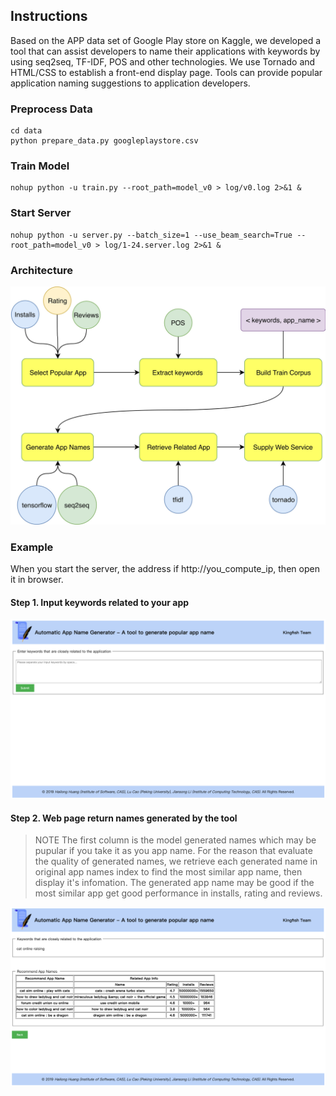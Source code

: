 ## Instructions

Based on the APP data set of Google Play store on Kaggle, we developed a tool that can assist developers to name their applications with keywords by using seq2seq, TF-IDF, POS and other technologies. We use Tornado and HTML/CSS to establish a front-end display page. Tools can provide popular application naming suggestions to application developers.

### Preprocess Data
```
cd data
python prepare_data.py googleplaystore.csv
```

### Train Model
```
nohup python -u train.py --root_path=model_v0 > log/v0.log 2>&1 &
```

### Start Server
```
nohup python -u server.py --batch_size=1 --use_beam_search=True --root_path=model_v0 > log/1-24.server.log 2>&1 &
```

### Architecture 
![picture](pictures/architecture.jpg)

### Example

When you start the server, the address if http://you_compute_ip, then open it in browser.

#### Step 1. Input keywords related to your app

![picture](pictures/input_keywords.png)

#### Step 2. Web page return names generated by the tool

> NOTE The first column is the model generated names which may be pupular if you take it as you app name. For the reason that evaluate the quality of generated names, we retrieve each generated name in original app names index to find the most similar app name, then display it's infomation. The generated app name may be good if the most similar app get good performance in installs, rating and reviews.

![picture](pictures/output_results.png)

